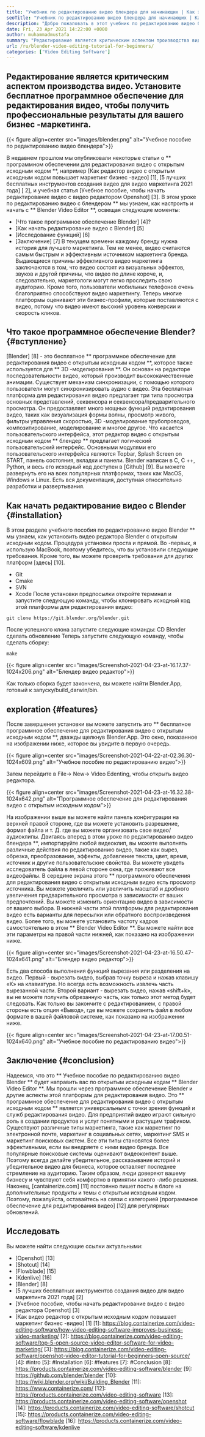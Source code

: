 ```yaml
---
title: "Учебник по редактированию видео блендера для начинающих | Как это работает" 
seoTitle: "Учебник по редактированию видео блендера для начинающих | Как это работает" 
description: "Добро пожаловать в этот учебник по редактированию видео блендера. Blender-это открытый источник, предлагает эффекты, анимацию, фильтры, живые превью и поддержку для добавления изображений." 
date: Fri, 23 Apr 2021 14:22:00 +0000
author: muhammadmustafa
summary: "Редактирование является критическим аспектом производства видео. Установите бесплатное программное обеспечение для редактирования видео, чтобы получить профессиональные результаты для вашего бизнес -маркетинга." 
url: /ru/blender-video-editing-tutorial-for-beginners/
categories: ['Video Editing Software']
---
```


## Редактирование является критическим аспектом производства видео. Установите бесплатное программное обеспечение для редактирования видео, чтобы получить профессиональные результаты для вашего бизнес -маркетинга.

{{< figure align=center src="images/blender.png" alt="Учебное пособие по редактированию видео блендера">}}

В недавнем прошлом мы опубликовали некоторые статьи о ** программном обеспечении для редактирования видео с открытым исходным кодом **, например [Как редактор видео с открытым исходным кодом повышает маркетинг бизнес -видео] [1], [5 лучших бесплатных инструментов создания видео для видео маркетинга 2021 года] [ 2], и учебная статья [Учебное пособие, чтобы начать редактирование видео с видео редактором Openshot] [3]. В этом уроке по редактированию видео с блендером ** мы узнаем, как настроить и начать с ** Blender Video Editor **, освещая следующие моменты:
  * [Что такое программное обеспечение Blender] [4]?
  * [Как начать редактирование видео с Blender] [5]
  * [Исследование функций] [6]
  * [Заключение] [7]
В текущем времени каждому бренду нужна история для лучшего маркетинга. Тем не менее, видео считаются самым быстрым и эффективным источником маркетинга бренда. Выдающиеся причины эффективного видео маркетинга заключаются в том, что видео состоят из визуальных эффектов, звуков и другой причины, что видео по длине короче, и, следовательно, маркетологи могут легко проследить свою аудиторию. Кроме того, пользователи мобильных телефонов очень благоприятно способствуют видео маркетингу. Теперь многие платформы оценивают эти бизнес-профили, которые поставляются с видео, потому что видео имеют высокий уровень конверсии и скорость кликов.

## Что такое программное обеспечение Blender? {#вступление}
[Blender] [8] - это бесплатное ** программное обеспечение для редактирования видео с открытым исходным кодом **, которое также используется для ** 3D -моделирования **. Он основан на редакторе последовательности видео, который производит высококачественные анимации. Существует механизм синхронизации, с помощью которого пользователи могут синхронизировать аудио с видео. Эта бесплатная платформа для редактирования видео предлагает три типа просмотра основных представлений, секвенсора и секвенсора/предварительного просмотра. Он предоставляет много мощных функций редактирования видео, таких как визуализация формы волны, просмотр живого, фильтры управления скоростью, 3D -моделирование трубопроводов, композитирование, моделирование и многое другое.
Что касается пользовательского интерфейса, этот редактор видео с открытым исходным кодом ** блендер ** предлагает логический пользовательский интерфейс. Основными модулями его пользовательского интерфейса являются Topbar, Splash Screen on START, панель состояния, вкладки и панели. Blender написан в C, C ++, Python, и весь его исходный код доступен в [Github] [9]. Вы можете развернуть его на всех популярных платформах, таких как MacOS, Windows и Linux. Есть вся документация, доступная относительно разработки и развертывания.

## Как начать редактирование видео с Blender {#installation}
В этом разделе учебного пособия по редактированию видео Blender ** мы узнаем, как установить видео редактора Blender с открытым исходным кодом. Процедура установки проста и прямой. Во -первых, я использую MacBook, поэтому убедитесь, что вы установили следующие требования. Кроме того, вы можете проверить требования для других платформ [здесь] [10].
  * Git
  * Cmake
  * SVN
  * Xcode
После установки предпосылки откройте терминал и запустите следующую команду, чтобы клонировать исходный код этой платформы для редактирования видео:
```
git clone https://git.blender.org/blender.git
```
После успешного клона запустите следующие команды:
CD Blender
сделать обновление
Теперь запустите следующую команду, чтобы сделать сборку:
```
make
```

{{< figure align=center src="images/Screenshot-2021-04-23-at-16.17.37-1024x206.png" alt="Блендер видео редактор">}}

Как только сборка будет закончена, вы можете найти Blender.App, готовый к запуску/build_darwin/bin.

## exploration {#features}
После завершения установки вы можете запустить это ** бесплатное программное обеспечение для редактирования видео с открытым исходным кодом **, дважды щелкнув Blender.App. Это окно, показанное на изображении ниже, которое вы увидите в первую очередь.

{{< figure align=center src="images/Screenshot-2021-04-22-at-02.36.30-1024x609.png" alt="Учебное пособие по редактированию видео">}}

Затем перейдите в File-> New-> Video Edenting, чтобы открыть видео редактора.

{{< figure align=center src="images/Screenshot-2021-04-23-at-16.32.38-1024x642.png" alt="Программное обеспечение для редактирования видео с открытым исходным кодом">}}

На изображении выше вы можете найти панель конфигурации на верхней правой стороне, где вы можете установить разрешение, формат файла и т. Д. где вы можете организовать свое видео/аудиоклипы.
Двигаясь вперед в этом уроке по редактированию видео блендера **, импортируйте любой видеоклип, вы можете выполнять различные действия по редактированию видео, такие как вырез, обрезка, преобразование, эффекты, добавление текста, цвет, время, источник и другие пользовательские свойства. Вы можете увидеть исследователь файла в левой стороне окна, где проживают все видеофайлы. В середине экрана этого ** программного обеспечения для редактирования видео с открытым исходным видео есть просмотр источника. Вы можете увеличить или увеличить масштаб и дробного увеличения предварительного просмотра в зависимости от ваших предпочтений. Вы можете изменить ориентацию видео в зависимости от вашего выбора. В нижней части этой платформы для редактирования видео есть варианты для пересылки или обратного воспроизведения видео. Более того, вы можете установить частоту кадров самостоятельно в этом ** Blender Video Editor **. Вы можете найти все эти параметры на правой части нижней, как показано на изображении ниже.

{{< figure align=center src="images/Screenshot-2021-04-23-at-16.50.47-1024x641.png" alt="Блендер видео редактор">}}

Есть два способа выполнения функций вырезания или разделения на видео. Первый - вырезать видео, выбрав точку выреза и нажав клавишу «K» на клавиатуре. Но всегда есть возможность извлечь часть вырезанной части. Второй вариант - вырезать видео, нажав «shift+k», вы не можете получить обрезанную часть, как только этот метод будет следовать. Как только вы закончите с редактированием, с правой стороны есть опция «Вывод», где вы можете сохранить файл в любом формате в вашей файловой системе, как показано на изображении ниже.

{{< figure align=center src="images/Screenshot-2021-04-23-at-17.00.51-1024x640.png" alt="Учебное пособие по редактированию видео">}}


## Заключение {#conclusion}
Надеемся, что это ** Учебное пособие по редактированию видео Blender ** будет направить вас по открытым исходным кодам ** Blender Video Editor **. Мы прошли через программное обеспечение Blender и другие аспекты этой платформы для редактирования видео. Это ** программное обеспечение для редактирования видео с открытым исходным кодом ** является универсальным с точки зрения функций и служб редактирования видео. Для предприятий видео играют сильную роль в создании продуктов и услуг понятными и растущим трафиком. Существуют различные типы маркетинга, такие как маркетинг по электронной почте, маркетинг в социальных сетях, маркетинг SMS и маркетинг поисковых систем. Все эти типы становятся более эффективными, если вы внедряете с ними видео бренда. Все популярные поисковые системы оценивают видеоконтент выше. Поэтому всегда делайте убедительное, рассказывание историй и убедительное видео для бизнеса, которое оставляет последнее стремление на аудиторию. Таким образом, люди доверяют вашему бизнесу и чувствуют себя комфортно в принятии какого -либо решения.
Наконец, [cantainerize.com] [11] постоянно пишет посты в блоге на дополнительные продукты и темы с открытым исходным кодом. Поэтому, пожалуйста, оставайтесь на связи с категорией [программное обеспечение для редактирования видео] [12] для регулярных обновлений.

## Исследовать
Вы можете найти следующие ссылки актуальными:
  * [Openshot] [13]
  * [Shotcut] [14]
  * [Flowblade] [15]
  * [Kdenlive] [16]
  * [Blender] [8]
  * [5 лучших бесплатных инструментов создания видео для видео маркетинга 2021 года] [2]
  * [Учебное пособие, чтобы начать редактирование видео с видео редактора Openshot] [3]
  * [Как видео редактор с открытым исходным кодом повышает маркетинг бизнес -видео] [1]
[1]: https://blog.containerize.com/video-editing-software/how-video-editing-software-improves-business-video-marketing/
[2]: https://blog.containerize.com/video-editing-software/top-5-open-source-video-editor-software-for-video-marketing/
[3]: https://blog.containerize.com/video-editing-software/openshot-video-editor-tutorial-for-beginners-open-source/
[4]: #intro
[5]: #Installation
[6]: #features
[7]: #Conclusion
[8]: https://products.containerize.com/video-editing-software/blender
[9]: https://github.com/blender/blender
[10]: https://wiki.blender.org/wiki/Building_Blender
[11]: https://www.containerize.com/
[12]: https://products.containerize.com/video-editing-software
[13]: https://products.containerize.com/video-editing-software/openshot
[14]: https://products.containerize.com/video-editing-software/shotcut
[15]: https://products.containerize.com/video-editing-software/flowblade
[16]: https://products.containerize.com/video-editing-software/kdenlive
